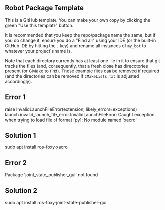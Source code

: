 ## Robot Package Template

This is a GitHub template. You can make your own copy by clicking the green "Use this template" button.

It is recommended that you keep the repo/package name the same, but if you do change it, ensure you do a "Find all" using your IDE (or the built-in GitHub IDE by hitting the `.` key) and rename all instances of `my_bot` to whatever your project's name is.

Note that each directory currently has at least one file in it to ensure that git tracks the files (and, consequently, that a fresh clone has direcctories present for CMake to find). These example files can be removed if required (and the directories can be removed if `CMakeLists.txt` is adjusted accordingly).



## Error 1

raise InvalidLaunchFileError(extension, likely_errors=exceptions)
launch.invalid_launch_file_error.InvalidLaunchFileError: Caught exception when trying to load file of format [py]: No module named 'xacro'

## Solution 1
sudo apt install ros-foxy-xacro

## Error 2

Package 'joint_state_publisher_gui' not found

## Solution 2
sudo apt install ros-foxy-joint-state-publisher-gui

 
 
